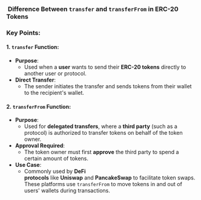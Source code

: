 ###  **Difference Between `transfer` and `transferFrom` in ERC-20 Tokens**


### **Key Points:**

#### **1. `transfer` Function:**

-   **Purpose**:
    -   Used when a **user** wants to send their **ERC-20 tokens** directly to another user or protocol.
-   **Direct Transfer**:
    -   The sender initiates the transfer and sends tokens from their wallet to the recipient's wallet.

#### **2. `transferFrom` Function:**

-   **Purpose**:
    -   Used for **delegated transfers**, where a **third party** (such as a protocol) is authorized to transfer tokens on behalf of the token owner.
-   **Approval Required**:
    -   The token owner must first **approve** the third party to spend a certain amount of tokens.
-   **Use Case**:
    -   Commonly used by **DeFi protocols** like **Uniswap** and **PancakeSwap** to facilitate token swaps. These platforms use `transferFrom` to move tokens in and out of users' wallets during transactions.